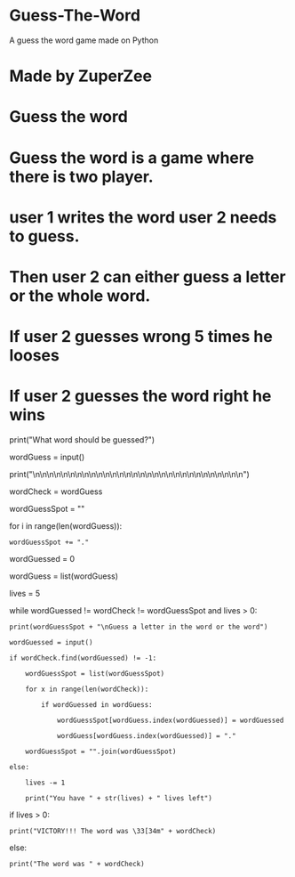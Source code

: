 # Guess-The-Word
A guess the word game made on Python

# Made by ZuperZee

# Guess the word
# Guess the word is a game where there is two player.
# user 1 writes the word user 2 needs to guess.
# Then user 2 can either guess a letter or the whole word.
# If user 2 guesses wrong 5 times he looses
# If user 2 guesses the word right he wins

print("What word should be guessed?")

wordGuess = input()

print("\n\n\n\n\n\n\n\n\n\n\n\n\n\n\n\n\n\n\n\n\n\n\n\n\n\n\n\n\n\n")

wordCheck = wordGuess

wordGuessSpot = ""

for i in range(len(wordGuess)):

    wordGuessSpot += "."
    
wordGuessed = 0

wordGuess = list(wordGuess)

lives = 5

while wordGuessed != wordCheck != wordGuessSpot and lives > 0:

    print(wordGuessSpot + "\nGuess a letter in the word or the word")
    
    wordGuessed = input()
    
    if wordCheck.find(wordGuessed) != -1:
    
        wordGuessSpot = list(wordGuessSpot)
       
        for x in range(len(wordCheck)):
        
            if wordGuessed in wordGuess:
            
                wordGuessSpot[wordGuess.index(wordGuessed)] = wordGuessed
                
                wordGuess[wordGuess.index(wordGuessed)] = "."
                
        wordGuessSpot = "".join(wordGuessSpot)
        
    else:
    
        lives -= 1
        
        print("You have " + str(lives) + " lives left")
        
if lives > 0:

    print("VICTORY!!! The word was \33[34m" + wordCheck)
    
else:

    print("The word was " + wordCheck)
    
